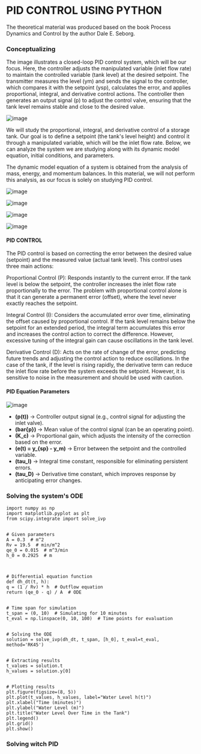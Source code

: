 # PID CONTROL USING PYTHON
The theoretical material was produced based on the book Process Dynamics and Control by the author Dale E. Seborg. 

### Conceptualizing
The image illustrates a closed-loop PID control system, which will be our focus. Here, the controller adjusts the manipulated variable (inlet flow rate) to maintain the controlled variable (tank level) at the desired setpoint. The transmitter measures the level (ym) and sends the signal to the controller, which compares it with the setpoint (ysp), calculates the error, and applies proportional, integral, and derivative control actions. The controller then generates an output signal (p) to adjust the control valve, ensuring that the tank level remains stable and close to the desired value.

![image](https://github.com/user-attachments/assets/9826e1e1-2770-433d-b61f-fe96b448ab45)

We will study the proportional, integral, and derivative control of a storage tank. Our goal is to define a setpoint (the tank's level height) and control it through a manipulated variable, which will be the inlet flow rate. Below, we can analyze the system we are studying along with its dynamic model equation, initial conditions, and parameters. 

The dynamic model equation of a system is obtained from the analysis of mass, energy, and momentum balances. In this material, we will not perform this analysis, as our focus is solely on studying PID control.

![image](https://github.com/user-attachments/assets/2562c030-9dbe-410b-a7fd-b707e8626b13)

![image](https://github.com/user-attachments/assets/2d5e9c67-1268-4119-858a-398a291154c5)

![image](https://github.com/user-attachments/assets/aecb441b-317f-41d1-b709-2ac80fd53263)

![image](https://github.com/user-attachments/assets/1af3b2cb-fbd6-4da6-96a9-5e52dc545017)

#### PID CONTROL 

The PID control is based on correcting the error between the desired value (setpoint) and the measured value (actual tank level). This control uses three main actions:

Proportional Control (P): Responds instantly to the current error. If the tank level is below the setpoint, the controller increases the inlet flow rate proportionally to the error. The problem with proportional control alone is that it can generate a permanent error (offset), where the level never exactly reaches the setpoint.

Integral Control (I): Considers the accumulated error over time, eliminating the offset caused by proportional control. If the tank level remains below the setpoint for an extended period, the integral term accumulates this error and increases the control action to correct the difference. However, excessive tuning of the integral gain can cause oscillations in the tank level.

Derivative Control (D): Acts on the rate of change of the error, predicting future trends and adjusting the control action to reduce oscillations. In the case of the tank, if the level is rising rapidly, the derivative term can reduce the inlet flow rate before the system exceeds the setpoint. However, it is sensitive to noise in the measurement and should be used with caution.

#### PID Equation Parameters

![image](https://github.com/user-attachments/assets/5ef9dfa5-1dab-4af9-bc39-f577480e898f)


- **(p(t))** → Controller output signal (e.g., control signal for adjusting the inlet valve).  
- **(bar{p})** → Mean value of the control signal (can be an operating point).  
- **(K_c)** → Proportional gain, which adjusts the intensity of the correction based on the error.  
- **(e(t) = y_{sp} - y_m)** → Error between the setpoint and the controlled variable.  
- **(tau_I)** → Integral time constant, responsible for eliminating persistent errors.  
- **(tau_D)** → Derivative time constant, which improves response by anticipating error changes.  


### Solving the system's ODE

    import numpy as np
    import matplotlib.pyplot as plt
    from scipy.integrate import solve_ivp

    
    # Given parameters
    A = 0.3  # m^2
    Rv = 19.5  # min/m^2
    qe_0 = 0.015  # m^3/min
    h_0 = 0.2925  # m

    

    # Differential equation function
    def dh_dt(t, h):
    q = (1 / Rv) * h  # Outflow equation
    return (qe_0 - q) / A  # ODE


    # Time span for simulation
    t_span = (0, 10)  # Simulating for 10 minutes
    t_eval = np.linspace(0, 10, 100)  # Time points for evaluation


    # Solving the ODE
    solution = solve_ivp(dh_dt, t_span, [h_0], t_eval=t_eval, method='RK45')


    # Extracting results
    t_values = solution.t
    h_values = solution.y[0]


    # Plotting results
    plt.figure(figsize=(8, 5))
    plt.plot(t_values, h_values, label="Water Level h(t)")
    plt.xlabel("Time (minutes)")
    plt.ylabel("Water Level (m)")
    plt.title("Water Level Over Time in the Tank")
    plt.legend()
    plt.grid()
    plt.show()
    
### Solving witch PID
